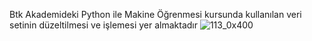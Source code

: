 Btk Akademideki Python ile Makine Öğrenmesi kursunda kullanılan veri setinin düzeltilmesi ve işlemesi yer almaktadır 
    ![113_0x400](https://github.com/AuroraDuke/DogalDilIsleme/assets/138529084/5a7e9057-9449-40f6-891d-0ca44e6bd192)

